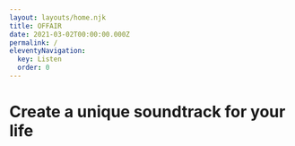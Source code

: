 ```yaml
---
layout: layouts/home.njk
title: OFFAIR
date: 2021-03-02T00:00:00.000Z
permalink: /
eleventyNavigation:
  key: Listen
  order: 0
---
```

# Create a unique soundtrack for your life